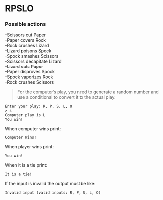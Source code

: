 # RPSLO


### Possible actions
-Scissors cut Paper <br />
-Paper covers Rock <br />
-Rock crushes Lizard <br />
-Lizard poisons Spock <br />
-Spock smashes Scissors <br />
-Scissors decapitate Lizard <br />
-Lizard eats Paper <br />
-Paper disproves Spock <br />
-Spock vaporizes Rock <br />
-Rock crushes Scissors <br />

> For the computer’s play, you need to generate a random number and use a conditional to convert it to the actual play.


```
Enter your play: R, P, S, L, O
> s
Computer play is L
You win!
```
When computer wins print:
```
Computer Wins!
```
When player wins print:
```
You win!
```
When it is a tie print:
```
It is a tie!
```

If the input is invalid the output must be like:
```
Invalid input (valid inputs: R, P, S, L, O)
```
